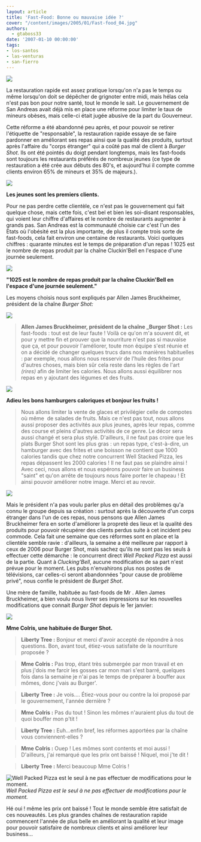 ```yaml
---
layout: article
title: 'Fast-Food: Bonne ou mauvaise idée ?'
cover: "/content/images/2005/01/Fast-food_04.jpg"
authors:
  - gtaboss33
date: '2007-01-10 00:00:00'
tags:
- los-santos
- las-venturas
- san-fierro
---
```


![](/content/images/2005/01/Fast-food_02.jpg)

La restauration rapide est assez pratique lorsqu'on n'a pas le temps ou même lorsqu'on doit se dépêcher de grignoter entre midi, mais hélas cela n'est pas bon pour notre santé, tout le monde le sait. Le gouvernement de San Andreas avait déjà mis en place&nbsp;une&nbsp;réforme&nbsp;pour limiter le taux de mineurs obèses, mais celle-ci était jugée abusive de la part du Gouverneur.

Cette réforme a été abandonné peu après, et pour pouvoir se retirer l'étiquette de "responsable", la restauration rapide essaye de se faire pardonner en améliorant&nbsp;ses repas ainsi que la qualité des produits, surtout après l'affaire du "corps étranger" qui a coûté pas mal de client à _Burger Shot_. Ils ont été pointés du doigt pendant longtemps, mais les fast-foods sont toujours les restaurants préférés de nombreux jeunes (ce type de restauration a été crée aux débuts des 80's, et aujourd'hui il&nbsp;compte comme clients environ 65% de mineurs et 35% de majeurs.).

![](/content/images/2005/01/Fast-food_05.jpg)

**Les jeunes sont les premiers clients.**

Pour ne pas perdre cette clientèle,&nbsp;ce n'est pas le gouvernement qui fait quelque chose, mais cette fois, c'est&nbsp;bel et bien&nbsp;les soi-disant responsables, qui voient leur chiffre d'affaires et le nombre de restaurants augmenter&nbsp;à grands pas.&nbsp;San Andreas est la communauté choisie car&nbsp;c'est l'un&nbsp;des Etats&nbsp;où l'obésité est la plus importante, de plus&nbsp;il compte trois sorte de fast-foods, cela fait environ une centaine de restaurants. Voici quelques chiffres :&nbsp;quarante minutes est le temps de préparation d'un repas ! 1025 est le nombre de repas produit par la chaîne Cluckin'Bell en l'espace d'une journée seulement.

![](/content/images/2005/01/Fast-food_03.jpg)

**"1025 est le nombre de repas produit par la chaîne Cluckin'Bell en l'espace d'une journée seulement."**

Les moyens choisis nous sont expliqués par Allen James Bruckheimer, président de la chaîne _Burger Shot:_

![](/content/images/2005/01/Fast-food_08.jpg)

> **Allen James Bruckheimer, président de la chaîne \_Burger Shot :** Les fast-foods : tout est de leur faute ! Voilà ce qu'on m'a souvent dit, et pour y mettre fin et prouver que la nourriture n'est pas si mauvaise que ça, et&nbsp;pour pouvoir l'améliorer, toute mon équipe s'est réunie et on a décidé de changer quelques trucs dans nos manières habituelles : par exemple, nous allons nous resservir de l'huile des frites pour d'autres choses, mais bien sûr cela reste dans les règles de l'art _(rires)_ afin de limiter les calories. Nous allons aussi équilibrer nos repas en&nbsp;y ajoutant des légumes et des fruits.

![](/content/images/2005/01/Fast-food_04.jpg)

**Adieu les bons hamburgers caloriques et bonjour les fruits !**

> Nous allons limiter la vente de glaces et privilégier celle de compotes où même&nbsp; de salades de fruits. Mais ce n'est pas tout, nous allons aussi proposer des activités aux plus jeunes, après leur repas, comme des course et pleins d'autres activités de ce genre. Le décor sera aussi changé et&nbsp;sera plus stylé.&nbsp;D'ailleurs, il ne faut pas croire que les plats&nbsp;Burger Shot&nbsp;sont les plus gras : un repas type, c'est-à-dire,&nbsp;un hamburger avec des frites et une boisson ne contient que 1000 calories tandis que chez notre concurrent&nbsp;Well Stacked Pizza, les repas dépassent les 2000 calories ! Il ne faut pas se plaindre ainsi ! Avec ceci, nous allons et nous espérons pouvoir faire un business "saint" et qu'on arrête de toujours nous faire porter le chapeau ! Et ainsi pouvoir améliorer notre image. Merci et au revoir.

![](/content/images/2005/01/Fast-food_06.jpg)

Mais le président n'a pas voulu&nbsp;parler plus en détail&nbsp;des problèmes qu'a connu le groupe depuis sa création : surtout après la découverte d'un corps étranger dans l'un de ces repas, nous pensons que Allen James Bruckheimer fera en sorte d'améliorer la propreté des lieux et la qualité des produits pour pouvoir récupérer des clients perdus suite à cet incident peu commode. Cela fait une semaine que ces réformes sont en place et la clientèle semble ravie : d'ailleurs, la semaine a été meilleure par rapport à ceux de 2006 pour Burger Shot, mais sachez qu'ils ne sont pas les seuls à effectuer cette démarche : le concurrent direct _Well Packed Pizza_&nbsp;est aussi de la partie. Quant à _Clucking'Bell_, aucune modification de sa part&nbsp;n'est prévue&nbsp;pour le moment. Les pubs n'envahirons plus nos postes de télévisions, car celles-ci seront abandonnées "pour cause de problème privé", nous confie&nbsp;le président de _Burget Shot_.

Une mère de famille, habituée&nbsp;au fast-foods de Mr&nbsp;. Allen James Bruckheimer,&nbsp;a bien voulu nous livrer ses impressions sur les nouvelles modifications que connait _Burger Shot_ depuis le 1er janvier:

![](/content/images/2005/01/Fast-food_07.jpg)

**Mme Colris, une habituée de Burger Shot.**

> **Liberty Tree :** Bonjour et merci d'avoir accepté de répondre&nbsp;à nos questions. Bon, avant tout, étiez-vous satisfaite de la nourriture proposée ?

> **Mme Colris :** Pas trop, étant très submergée par mon travail et en plus j'dois me farcir les gosses car mon mari s'est barré, quelques fois dans la semaine je n'ai pas le temps de préparer à bouffer aux mômes, donc j'vais au Burger'.

> **Liberty Tree :** Je vois.... Étiez-vous pour ou contre la loi proposé par le gouvernement, l'année dernière ?

> **Mme Colris :** Pas du tout ! Sinon les mômes n'auraient plus du tout de quoi bouffer mon p'tit !

> **Liberty Tree :** Euh...enfin bref, les réformes apportées par la chaîne vous conviennent-elles ?

> **Mme Colris :** Ouep ! Les mômes sont contents et moi aussi ! D'ailleurs, j'ai remarqué que les prix ont baissé ! Niquel, moi j'te dit !

> **Liberty Tree :** Merci beaucoup Mme Colris !

![Well Packed Pizza est le seul à ne pas effectuer de modifications pour le moment.](/content/images/2005/01/Fast-food_01.jpg)
_Well Packed Pizza est le seul à ne pas effectuer de modifications pour le moment._

Hé&nbsp;oui ! même les prix ont baissé ! Tout le monde semble être satisfait de ces nouveautés. Les plus grandes chaînes de restauration rapide commencent l'année de plus belle en améliorant la qualité et leur image pour pouvoir satisfaire de nombreux clients et ainsi&nbsp;améliorer leur business...